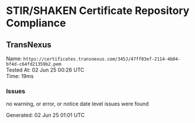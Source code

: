 # STIR/SHAKEN Certificate Repository Compliance

## TransNexus

Name: `https://certificates.transnexus.com/345J/47ff03ef-2114-4b04-bf4d-c64fd21359b2.pem`\
Tested At: 02 Jun 25 00:26 UTC\
Time: 19ms

### Issues

no warning, or error, or notice date level issues were found

Generated: 02 Jun 25 01:01 UTC